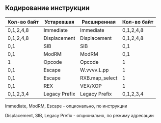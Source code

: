 ## Кодирование инструкции
|Кол-во байт|Устаревшая   |Расширенная   |Кол-во байт|
|-----------|-------------|--------------|-----------|
|0,1,2,4,8  |Immediate    |Immediate     |0,1,2,4,8  |
|0,1,2,4,8  |Displacement |Displacement  |0,1,2,4,8  |
|0,1        |SIB          |SIB           |0,1        |
|0,1        |ModRM        |ModRM         |0,1        |
|1          |Opcode       |Opcode        |1          |
|0,1        |Escape       |W.vvvv.L.pp   |1          |
|0,1        |Escape       |RXB.map_select|1          |
|0,1        |REX          |VEX/XOP       |1          |
|0,1,2,3,4  |Legacy Prefix|Legacy Prefix |0,1,2,3,4  |

Immediate, ModRM, Escape - опционально, по инструкции

Displacement, SIB, Legacy Prefix - опционально, по режиму адресации


